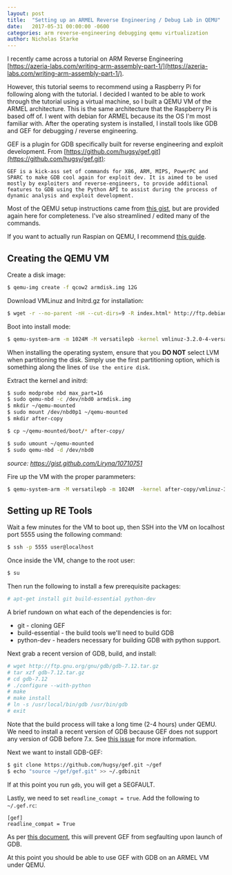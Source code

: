 ```yaml
---
layout: post
title:  "Setting up an ARMEL Reverse Engineering / Debug Lab in QEMU"
date:   2017-05-31 00:00:00 -0600
categories: arm reverse-engineering debugging qemu virtualization
author: Nicholas Starke
---
```


I recently came across a tutorial on ARM Reverse Engineering [https://azeria-labs.com/writing-arm-assembly-part-1/](https://azeria-labs.com/writing-arm-assembly-part-1/).

However, this tutorial seems to recommend using a Raspberry Pi for following along with the tutorial.  I decided I wanted to be able to work through the tutorial using a virtual machine, so I built a QEMU VM of the ARMEL architecture.  This is the same architecture that the Raspberry Pi is based off of.
I went with debian for ARMEL because its the OS I'm most familiar with.
After the operating system is installed, I install tools like GDB and GEF for debugging / reverse engineering.

GEF is a plugin for GDB specifically built for reverse engineering and exploit development.  From [https://github.com/hugsy/gef.git](https://github.com/hugsy/gef.git):

```
GEF is a kick-ass set of commands for X86, ARM, MIPS, PowerPC and SPARC to make GDB cool again for exploit dev. It is aimed to be used mostly by exploiters and reverse-engineers, to provide additional features to GDB using the Python API to assist during the process of dynamic analysis and exploit development.
```

Most of the QEMU setup instructions came from [this gist](https://gist.github.com/Liryna/10710751), but are provided again here for completeness. I've also streamlined / edited many of the commands.

If you want to actually run Raspian on QEMU, I recommend [this guide](https://azeria-labs.com/emulate-raspberry-pi-with-qemu/).

## Creating the QEMU VM

Create a disk image:

```bash
$ qemu-img create -f qcow2 armdisk.img 12G
```

Download VMLinuz and Initrd.gz for installation:

```bash
$ wget -r --no-parent -nH --cut-dirs=9 -R index.html* http://ftp.debian.org/debian/dists/wheezy/main/installer-armel/current/images/versatile/netboot/  
```

Boot into install mode:

```bash
$ qemu-system-arm -m 1024M -M versatilepb -kernel vmlinuz-3.2.0-4-versatile -initrd initrd.gz -append "root=/dev/ram" -hda armdisk.img -no-reboot
```

When installing the operating system, ensure that you **DO NOT** select LVM when partitioning the disk.  Simply use the first partitioning option, which is something along the lines of `Use the entire disk`.

Extract the kernel and initrd:

```bash
$ sudo modprobe nbd max_part=16
$ sudo qemu-nbd -c /dev/nbd0 armdisk.img
$ mkdir ~/qemu-mounted
$ sudo mount /dev/nbd0p1 ~/qemu-mounted
$ mkdir after-copy

$ cp ~/qemu-mounted/boot/* after-copy/

$ sudo umount ~/qemu-mounted
$ sudo qemu-nbd -d /dev/nbd0
```
_source: https://gist.github.com/Liryna/10710751_

Fire up the VM with the proper parammeters:

```bash
$ qemu-system-arm -M versatilepb -m 1024M  -kernel after-copy/vmlinuz-3.2.0-4-versatile -initrd after-copy/initrd.img-3.2.0-4-versatile -hda armdisk.img -append "root=/dev/sda1" -redir tcp:5555::22 -nographic 
```

## Setting up RE Tools
Wait a few minutes for the VM to boot up, then SSH into the VM on localhost port 5555 using the following command:

```bash
$ ssh -p 5555 user@localhost
```

Once inside the VM, change to the root user:

```bash
$ su
```

Then run the following to install a few prerequisite packages:

```bash
# apt-get install git build-essential python-dev
```

A brief rundown on what each of the dependencies is for:
* git - cloning GEF
* build-essential - the build tools we'll need to build GDB
* python-dev - headers necessary for building GDB with python support.

Next grab a recent version of GDB, build, and install:

```bash
# wget http://ftp.gnu.org/gnu/gdb/gdb-7.12.tar.gz
# tar xzf gdb-7.12.tar.gz
# cd gdb-7.12
# ./configure --with-python
# make
# make install
# ln -s /usr/local/bin/gdb /usr/bin/gdb
# exit
```

Note that the build process will take a long time (2-4 hours) under QEMU. We need to install a recent version of GDB because GEF does not support any version of GDB before 7.x. See [this issue](https://github.com/hugsy/gef/issues/148) for more information.

Next we want to install GDB-GEF:

```bash
$ git clone https://github.com/hugsy/gef.git ~/gef
$ echo "source ~/gef/gef.git" >> ~/.gdbinit
```

If at this point you run `gdb`, you will get a SEGFAULT.

Lastly, we need to set `readline_comapt = true`.  Add the following to `~/.gef.rc`:
```
[gef]
readline_compat = True
```

As per [this document](https://gef.readthedocs.io/en/latest/faq/#i-get-a-segfault-when-starting-gdb-with-gef), this will prevent GEF from segfaulting upon launch of GDB.

At this point you should be able to use GEF with GDB on an ARMEL VM under QEMU.